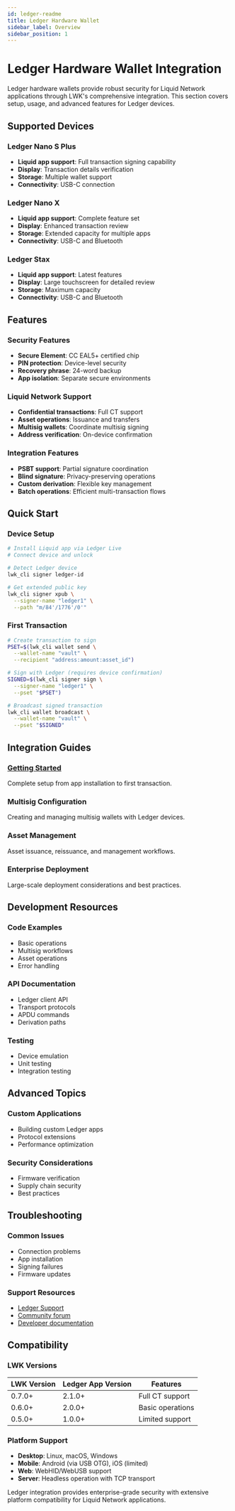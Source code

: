 ```yaml
---
id: ledger-readme
title: Ledger Hardware Wallet
sidebar_label: Overview
sidebar_position: 1
---
```


# Ledger Hardware Wallet Integration

Ledger hardware wallets provide robust security for Liquid Network applications through LWK's comprehensive integration. This section covers setup, usage, and advanced features for Ledger devices.

## Supported Devices

### Ledger Nano S Plus
- **Liquid app support**: Full transaction signing capability
- **Display**: Transaction details verification
- **Storage**: Multiple wallet support
- **Connectivity**: USB-C connection

### Ledger Nano X
- **Liquid app support**: Complete feature set
- **Display**: Enhanced transaction review
- **Storage**: Extended capacity for multiple apps
- **Connectivity**: USB-C and Bluetooth

### Ledger Stax
- **Liquid app support**: Latest features
- **Display**: Large touchscreen for detailed review
- **Storage**: Maximum capacity
- **Connectivity**: USB-C and Bluetooth

## Features

### Security Features
- **Secure Element**: CC EAL5+ certified chip
- **PIN protection**: Device-level security
- **Recovery phrase**: 24-word backup
- **App isolation**: Separate secure environments

### Liquid Network Support
- **Confidential transactions**: Full CT support
- **Asset operations**: Issuance and transfers
- **Multisig wallets**: Coordinate multisig signing
- **Address verification**: On-device confirmation

### Integration Features
- **PSBT support**: Partial signature coordination
- **Blind signature**: Privacy-preserving operations
- **Custom derivation**: Flexible key management
- **Batch operations**: Efficient multi-transaction flows

## Quick Start

### Device Setup
```bash
# Install Liquid app via Ledger Live
# Connect device and unlock

# Detect Ledger device
lwk_cli signer ledger-id

# Get extended public key
lwk_cli signer xpub \
  --signer-name "ledger1" \
  --path "m/84'/1776'/0'"
```

### First Transaction
```bash
# Create transaction to sign
PSET=$(lwk_cli wallet send \
  --wallet-name "vault" \
  --recipient "address:amount:asset_id")

# Sign with Ledger (requires device confirmation)
SIGNED=$(lwk_cli signer sign \
  --signer-name "ledger1" \
  --pset "$PSET")

# Broadcast signed transaction
lwk_cli wallet broadcast \
  --wallet-name "vault" \
  --pset "$SIGNED"
```

## Integration Guides

### [Getting Started](../ledger.md)
Complete setup from app installation to first transaction.

### Multisig Configuration
Creating and managing multisig wallets with Ledger devices.

### Asset Management
Asset issuance, reissuance, and management workflows.

### Enterprise Deployment
Large-scale deployment considerations and best practices.

## Development Resources

### Code Examples
- Basic operations
- Multisig workflows
- Asset operations
- Error handling

### API Documentation
- Ledger client API
- Transport protocols
- APDU commands
- Derivation paths

### Testing
- Device emulation
- Unit testing
- Integration testing

## Advanced Topics

### Custom Applications
- Building custom Ledger apps
- Protocol extensions
- Performance optimization

### Security Considerations
- Firmware verification
- Supply chain security
- Best practices

## Troubleshooting

### Common Issues
- Connection problems
- App installation
- Signing failures
- Firmware updates

### Support Resources
- [Ledger Support](https://support.ledger.com)
- [Community forum](https://www.reddit.com/r/ledger)
- [Developer documentation](https://developers.ledger.com)

## Compatibility

### LWK Versions
| LWK Version | Ledger App Version | Features |
|-------------|-------------------|----------|
| 0.7.0+ | 2.1.0+ | Full CT support |
| 0.6.0+ | 2.0.0+ | Basic operations |
| 0.5.0+ | 1.0.0+ | Limited support |

### Platform Support
- **Desktop**: Linux, macOS, Windows
- **Mobile**: Android (via USB OTG), iOS (limited)
- **Web**: WebHID/WebUSB support
- **Server**: Headless operation with TCP transport

Ledger integration provides enterprise-grade security with extensive platform compatibility for Liquid Network applications.
